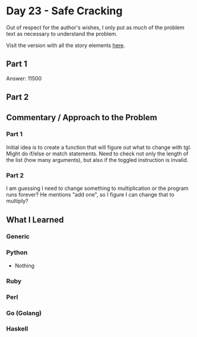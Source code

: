# Day 23 - Safe Cracking

Out of respect for the author's wishes, I only put as much of the problem text as necessary to understand the problem.

Visit the version with all the story elements [here](https://adventofcode.com/2016/day/23).

## Part 1
Answer: 11500
## Part 2

## Commentary / Approach to the Problem
### Part 1
Initial idea is to create a function that will figure out what to change with tgl. Might do if/else or match statements.
Need to check not only the length of the list (how many arguments), but also if the toggled instruction is invalid.

### Part 2
I am guessing I need to change something to multiplication or the program runs forever? He mentions "add one", so I figure I can change that to multiply?
## What I Learned

### Generic

### Python
- Nothing
### Ruby

### Perl

### Go (Golang)

### Haskell
